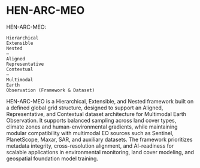# HEN-ARC-MEO

HEN-ARC-MEO:

    Hierarchical
    Extensible
    Nested
    —
    Aligned
    Representative
    Contextual
    —
    Multimodal
    Earth
    Observation (Framework & Dataset)

HEN-ARC-MEO is a Hierarchical, Extensible, and Nested framework built on a  defined global grid structure, designed to support an Aligned, Representative, and Contextual dataset architecture for Multimodal Earth Observation. It supports balanced sampling across land cover types, climate zones and human-environmental gradients, while maintaining modular compatibility with multimodal EO sources such as Sentinel, PlanetScope, Maxar, SAR, and auxiliary datasets. The framework prioritizes metadata integrity, cross-resolution alignment, and AI-readiness for scalable applications in environmental monitoring, land cover modeling, and geospatial foundation model training.